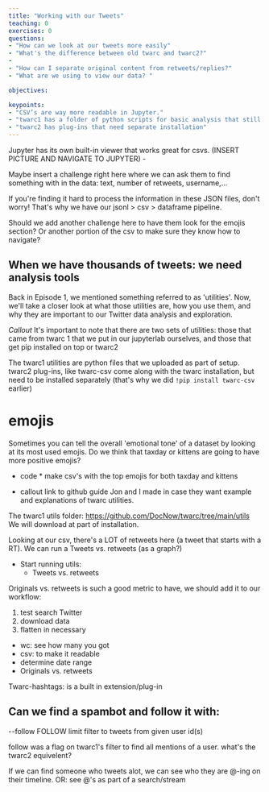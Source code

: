 ```yaml
---
title: "Working with our Tweets"
teaching: 0
exercises: 0
questions:
- "How can we look at our tweets more easily" 
- "What's the difference between old twarc and twarc2?"
- 
- "How can I separate original content from retweets/replies?"
- "What are we using to view our data? "

objectives:

keypoints: 
- "CSV’s are way more readable in Jupyter."
- "twarc1 has a folder of python scripts for basic analysis that still work, but you need to retrieve them."
- "twarc2 has plug-ins that need separate installation"
---
```



Jupyter has its own built-in viewer that works great for csvs. (INSERT PICTURE AND 
NAVIGATE TO JUPYTER) -

Maybe insert a challenge right here where we can ask them to find 
something with in the data: text, number of retweets, username,...

If you're finding it hard to process the information in these 
JSON files, don't worry! That's why we have our jsonl > csv > 
dataframe pipeline.


Should we add another challenge here to have them look for the 
emojis section? Or another portion of the csv to make sure 
they know how to navigate?



## When we have thousands of tweets: we need analysis tools

Back in Episode 1, we mentioned something referred to as 
'utilities'. Now, we'll take a closer look at what those 
utilities are, how you use them, and why they are important to 
our Twitter data analysis and exploration.

*Callout* It's important to note that there are two sets of 
utilities: those that came from twarc 1 that we put in our 
jupyterlab ourselves, and those that get pip installed on top
or twarc2

The twarc1 utilities are python files that we uploaded as part 
of setup. twarc2 plug-ins, like twarc-csv come along with the 
twarc installation, but need to be installed separately 
(that's why we did `!pip install twarc-csv` earlier)

# emojis

Sometimes you can tell the overall 'emotional tone' of a dataset
by looking at its most used emojis. Do we think that taxday
or kittens are going to have more positive emojis?

* code *
make csv's with the top emojis for both taxday and kittens


* callout
link to github guide 
Jon 
and I made in case they want example and explanations of twarc utilities.



The twarc1 utils folder:
https://github.com/DocNow/twarc/tree/main/utils
We will download at part of installation.



Looking at our csv, there's a LOT of retweets here (a tweet that 
starts with a RT). We can run a Tweets vs. retweets (as a graph?)


- Start running utils:
  - Tweets vs. retweets

Originals vs. retweets is such a good metric to have, we 
should add it to our workflow:

1. test search Twitter
1. download data
1. flatten in necessary
- wc: see how many you got
- csv: to make it readable
- determine date range
- Originals vs. retweets



Twarc-hashtags: is a built in extension/plug-in



## Can we find a spambot and follow it with:
--follow FOLLOW       limit filter to tweets from given user id(s)

follow was a flag on twarc1's filter to find all mentions of a user. 
what's the twarc2 equivelent?

If we can find someone who 
tweets alot, we can see who they are 
@-ing on their timeline. OR: see @'s as part of a search/stream


